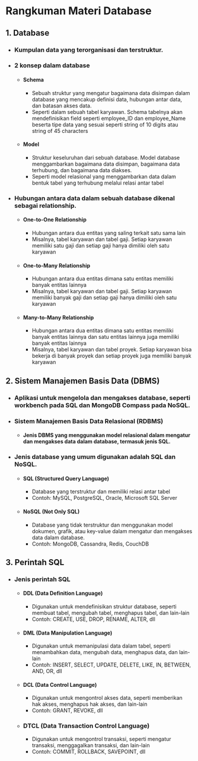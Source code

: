 # **Rangkuman Materi Database**

## **1. Database**

- ### Kumpulan data yang terorganisasi dan terstruktur.
- ### 2 konsep dalam database

  - #### Schema

    - Sebuah struktur yang mengatur bagaimana data disimpan dalam database yang mencakup definisi data, hubungan antar data, dan batasan akses data.
    - Seperti dalam sebuah tabel karyawan. Schema tabelnya akan mendefinisikan field seperti employee_ID dan employee_Name beserta tipe data yang sesuai seperti string of 10 digits atau string of 45 characters

  - #### Model

    - Struktur keseluruhan dari sebuah database. Model database menggambarkan bagaimana data disimpan, bagaimana data terhubung, dan bagaimana data diakses.
    - Seperti model relasional yang menggambarkan data dalam bentuk tabel yang terhubung melalui relasi antar tabel

- ### Hubungan antara data dalam sebuah database dikenal sebagai relationship.
  - #### One-to-One Relationship
    - Hubungan antara dua entitas yang saling terkait satu sama lain
    - Misalnya, tabel karyawan dan tabel gaji. Setiap karyawan memiliki satu gaji dan setiap gaji hanya dimiliki oleh satu karyawan
  - #### One-to-Many Relationship
    - Hubungan antara dua entitas dimana satu entitas memiliki banyak entitas lainnya
    - Misalnya, tabel karyawan dan tabel gaji. Setiap karyawan memiliki banyak gaji dan setiap gaji hanya dimiliki oleh satu karyawan
  - #### Many-to-Many Relationship
    - Hubungan antara dua entitas dimana satu entitas memiliki banyak entitas lainnya dan satu entitas lainnya juga memiliki banyak entitas lainnya
    - Misalnya, tabel karyawan dan tabel proyek. Setiap karyawan bisa bekerja di banyak proyek dan setiap proyek juga memiliki banyak karyawan

## **2. Sistem Manajemen Basis Data (DBMS)**

- ### Aplikasi untuk mengelola dan mengakses database, seperti workbench pada SQL dan MongoDB Compass pada NoSQL.

- ### Sistem Manajemen Basis Data Relasional (RDBMS)

  - #### Jenis DBMS yang menggunakan model relasional dalam mengatur dan mengakses data dalam database, termasuk jenis SQL.

- ### Jenis database yang umum digunakan adalah SQL dan NoSQL.

  - #### SQL (Structured Query Language)
    - Database yang terstruktur dan memiliki relasi antar tabel
    - Contoh: MySQL, PostgreSQL, Oracle, Microsoft SQL Server
  - #### NoSQL (Not Only SQL)
    - Database yang tidak terstruktur dan menggunakan model dokumen, grafik, atau key-value dalam mengatur dan mengakses data dalam database.
    - Contoh: MongoDB, Cassandra, Redis, CouchDB

## **3. Perintah SQL**

- ### Jenis perintah SQL

  - #### DDL (Data Definition Language)

    - Digunakan untuk mendefinisikan struktur database, seperti membuat tabel, mengubah tabel, menghapus tabel, dan lain-lain
    - Contoh: CREATE, USE, DROP, RENAME, ALTER, dll

  - #### DML (Data Manipulation Language)

    - Digunakan untuk memanipulasi data dalam tabel, seperti menambahkan data, mengubah data, menghapus data, dan lain-lain
    - Contoh: INSERT, SELECT, UPDATE, DELETE, LIKE, IN, BETWEEN, AND, OR, dll

  - #### DCL (Data Control Language)

    - Digunakan untuk mengontrol akses data, seperti memberikan hak akses, menghapus hak akses, dan lain-lain
    - Contoh: GRANT, REVOKE, dll

  - ### DTCL (Data Transaction Control Language)

    - Digunakan untuk mengontrol transaksi, seperti mengatur transaksi, menggagalkan transaksi, dan lain-lain
    - Contoh: COMMIT, ROLLBACK, SAVEPOINT, dll
